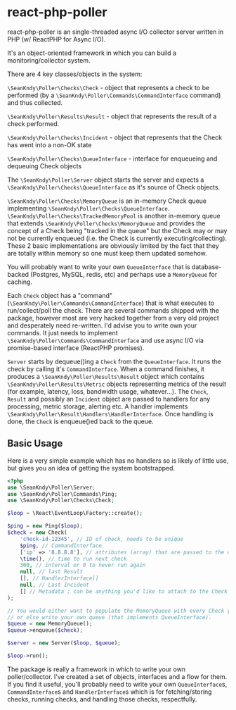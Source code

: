 # react-php-poller

react-php-poller is an single-threaded async I/O collector server written in PHP (w/ ReactPHP for Async I/O).

It's an object-oriented framework in which you can build a monitoring/collector system.

There are 4 key classes/objects in the system:

`\SeanKndy\Poller\Checks\Check` - object that represents a check to be performed (by a `\SeanKndy\Poller\Commands\CommandInterface` command) and thus collected.

`\SeanKndy\Poller\Results\Result` - object that represents the result of a check performed.

`\SeanKndy\Poller\Checks\Incident` - object that represents that the Check has went into a non-OK state

`\SeanKndy\Poller\Checks\QueueInterface` - interface for enqueueing and dequeuing Check objects

The `\SeanKndy\Poller\Server` object starts the server and expects a `\SeanKndy\Poller\Checks\QueueInterface` as it's source of Check objects.

`\SeanKndy\Poller\Checks\MemoryQueue` is an in-memory Check queue implementing `\SeanKndy\Poller\Checks\QueueInterface`.  `\SeanKndy\Poller\Checks\TrackedMemoryPool` is another in-memory queue that extends `\SeanKndy\Poller\Checks\MemoryQueue` and provides the concept of a Check being "tracked in the queue" but the Check may or may not be currently enqueued (i.e. the Check is currently executing/collecting). These 2 basic implementations are obviously limited by the fact that they are totally within memory so one must keep them updated somehow.

You will probably want to write your own `QueueInterface` that is database-backed (Postgres, MySQL, redis, etc) and perhaps use a `MemoryQueue` for caching.

Each `Check` object has a "command" (`\SeanKndy\Poller\Commands\CommandInterface`) that is what executes to run/collect/poll the check.  There are several commands shipped with the package, however most are very hacked together from a very old project and desperately need re-written.  I'd advise you to write own your commands.  It just needs to implement `\SeanKndy\Poller\Commands\CommandInterface` and use async I/O via promise-based interface (ReactPHP promises).

`Server` starts by dequeue()ing a `Check` from the `QueueInterface`.  It runs the check by calling it's `CommandInterface`.  When a command finishes, it produces a `\SeanKndy\Poller\Results\Result` object which contains `\SeanKndy\Poller\Results\Metric` objects representing metrics of the result (for example, latency, loss, bandwidth usage, whatever...).  The `Check`, `Result` and possibly an `Incident` object are passed to handlers for any processing, metric storage, alerting etc.  A handler implements `\SeanKndy\Poller\Result\Handlers\HandlerInterface`.  Once handling is done, the `Check` is enqueue()ed back to the queue.

## Basic Usage

Here is a very simple example which has no handlers so is likely of little use, but gives you an idea of getting the system bootstrapped.

```php
<?php
use \SeanKndy\Poller\Server;
use \SeanKndy\Poller\Commands\Ping;
use \SeanKndy\Poller\Checks\Check;

$loop = \React\EventLoop\Factory::create();

$ping = new Ping($loop);
$check = new Check(
    'check-id-12345', // ID of check, needs to be unique
    $ping, // CommandInterface
    ['ip' => '8.8.8.8'], // attributes (array) that are passed to the command
    \time(), // time to run next check
    300, // interval or 0 to never run again
    null, // last Result
    [], // HandlerInterface[]
    null, // Last Incident
    [] // Metadata ; can be anything you'd like to attach to the Check as it's passed around the system
);

// You would either want to populate the MemoryQueue with every Check you have to run
// or else write your own queue (that implements QueueInterface).
$queue = new MemoryQueue();
$queue->enqueue($check);

$server = new Server($loop, $queue);

$loop->run();
```

The package is really a framework in which to write your own poller/collector.  I've created a set of objects, interfaces and a flow for them.  If you find it useful, you'll probably need to write your own `QueueInterface`s, `CommandInterface`s and `HandlerInterface`s which is for fetching/storing checks, running checks, and handling those checks, respectfully.
